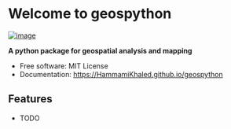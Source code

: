 # Welcome to geospython


[![image](https://img.shields.io/pypi/v/geospython.svg)](https://pypi.python.org/pypi/geospython)


**A python package for geospatial analysis and mapping**


-   Free software: MIT License
-   Documentation: <https://HammamiKhaled.github.io/geospython>
    

## Features

-   TODO
